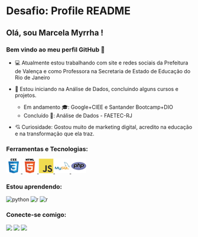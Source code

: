 # Desafio: Profile README

## Olá, sou Marcela Myrrha !

### Bem vindo ao meu perfil GitHub 👋

- 💻 Atualmente estou trabalhando com site e redes sociais da Prefeitura de Valença e como Professora na Secretaria de Estado de Educação do Rio de Janeiro

- 🌟 Estou iniciando na Análise de Dados, concluindo alguns cursos e projetos.

  - Em andamento 🎓: Google+CIEE e Santander Bootcamp+DIO
  - Concluído 🚀: Análise de Dados - FAETEC-RJ

- 💘 Curiosidade: Gostou muito de marketing digital, acredito na educação e na transformação que ela traz.

<h3 align= "left">Ferramentas e Tecnologias:</h3>
<p align="left">  
  <a href="https://www.w3schools.com /css/" target="_blank" rel="noreferrer"> <img src="https://raw.githubusercontent.com/devicons/devicon/master/icons/css3/css3-original-wordmark.svg" alt= "css3" width="40" height="40"/> </a> 
  <a href="https://www.w3.org/html/" target="_blank" rel="noreferrer"> <img src="https://raw.githubusercontent.com/devicons/devicon/master/icons/html5/html5-original-wordmark.svg" alt="html5" width="40" height="40"/> </a> 
  <a href="https://developer.mozilla.org/en-US/docs/Web/JavaScript" target="_blank" rel="noreferrer"> <img src="https://raw.githubusercontent.com/devicons/devicon/master/icons/javascript/javascript-original.svg" alt="javascript" width="40" height="40"/> </a> 
  <a href="https://www.mysql.com/" target="_blank" rel="noreferrer"> <img src="https://raw.githubusercontent.com/devicons/devicon/master/icons/mysql/mysql-original-wordmark.svg "alt="mysql" width="40" height="40"/> </a> 
  <a href="https://www.php.net" target="_blank" rel="noreferrer">  <img src="https://raw.githubusercontent.com/devicons/devicon/master/icons/php/php-original.svg" alt="php" width="40" height="40"/> </a> </p>
  
  <h3 align= "left">Estou aprendendo:</h3>
  <p align="left"> 
  <img src="https://cdn.jsdelivr.net/gh/devicons/devicon/icons/python/python-original.svg" alt="python" width="40" height="40" />
  <img src="https://cdn.jsdelivr.net/gh/devicons/devicon/icons/r/r-original.svg" alt="r" width="40" height="40"/>   
  <img src="https://github.com/celamyrrha/celamyrrha/assets/20153847/6c45bb96-740f-4190-83ee-485d07209602.png" alt="r" width="40" height="40"/>

  </p>
          


<h3 align="left">Conecte-se comigo:</h3>
<p align="left">
  <div>
<a href="https://instagram.com/celamyrrha" target="_blank"><img src="https://img.shields.io/badge/-Instagram-%23E4405F?style=for-the-badge&logo=instagram&logoColor=white" target="_blank"></a>
<a href = "mailto:celamyrrha@gmail.com"><img src="https://img.shields.io/badge/Gmail-D14836?style=for-the-badge&logo=gmail&logoColor=white" target="_blank"></a>
<a href="https://www.linkedin.com/in/marcelamyrrha" target="_blank"><img src="https://img.shields.io/badge/-LinkedIn-%230077B5?style=for-the-badge&logo=linkedin&logoColor=white" target="_blank"></a>   
</div>
</p>
